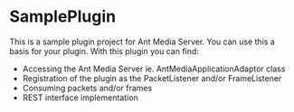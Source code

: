 # SamplePlugin
This is a sample plugin project for Ant Media Server. You can use this a basis for your plugin.
With this plugin you can find:
- Accessing the Ant Media Server ie. AntMediaApplicationAdaptor class
- Registration of the plugin as the PacketListener and/or FrameListener 
- Consuming packets and/or frames
- REST interface implementation

